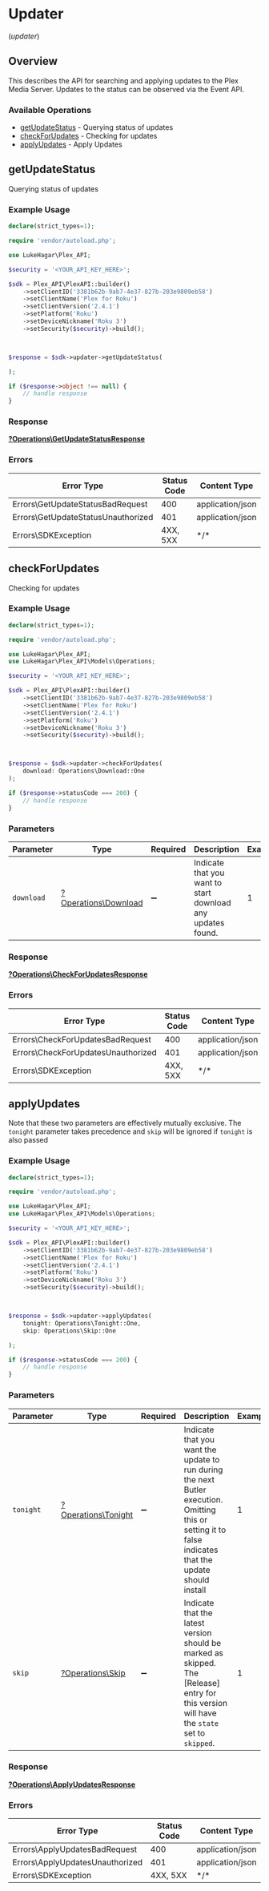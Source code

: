 # Updater
(*updater*)

## Overview

This describes the API for searching and applying updates to the Plex Media Server.
Updates to the status can be observed via the Event API.


### Available Operations

* [getUpdateStatus](#getupdatestatus) - Querying status of updates
* [checkForUpdates](#checkforupdates) - Checking for updates
* [applyUpdates](#applyupdates) - Apply Updates

## getUpdateStatus

Querying status of updates

### Example Usage

```php
declare(strict_types=1);

require 'vendor/autoload.php';

use LukeHagar\Plex_API;

$security = '<YOUR_API_KEY_HERE>';

$sdk = Plex_API\PlexAPI::builder()
    ->setClientID('3381b62b-9ab7-4e37-827b-203e9809eb58')
    ->setClientName('Plex for Roku')
    ->setClientVersion('2.4.1')
    ->setPlatform('Roku')
    ->setDeviceNickname('Roku 3')
    ->setSecurity($security)->build();



$response = $sdk->updater->getUpdateStatus(

);

if ($response->object !== null) {
    // handle response
}
```

### Response

**[?Operations\GetUpdateStatusResponse](../../Models/Operations/GetUpdateStatusResponse.md)**

### Errors

| Error Type                         | Status Code                        | Content Type                       |
| ---------------------------------- | ---------------------------------- | ---------------------------------- |
| Errors\GetUpdateStatusBadRequest   | 400                                | application/json                   |
| Errors\GetUpdateStatusUnauthorized | 401                                | application/json                   |
| Errors\SDKException                | 4XX, 5XX                           | \*/\*                              |

## checkForUpdates

Checking for updates

### Example Usage

```php
declare(strict_types=1);

require 'vendor/autoload.php';

use LukeHagar\Plex_API;
use LukeHagar\Plex_API\Models\Operations;

$security = '<YOUR_API_KEY_HERE>';

$sdk = Plex_API\PlexAPI::builder()
    ->setClientID('3381b62b-9ab7-4e37-827b-203e9809eb58')
    ->setClientName('Plex for Roku')
    ->setClientVersion('2.4.1')
    ->setPlatform('Roku')
    ->setDeviceNickname('Roku 3')
    ->setSecurity($security)->build();



$response = $sdk->updater->checkForUpdates(
    download: Operations\Download::One
);

if ($response->statusCode === 200) {
    // handle response
}
```

### Parameters

| Parameter                                                   | Type                                                        | Required                                                    | Description                                                 | Example                                                     |
| ----------------------------------------------------------- | ----------------------------------------------------------- | ----------------------------------------------------------- | ----------------------------------------------------------- | ----------------------------------------------------------- |
| `download`                                                  | [?Operations\Download](../../Models/Operations/Download.md) | :heavy_minus_sign:                                          | Indicate that you want to start download any updates found. | 1                                                           |

### Response

**[?Operations\CheckForUpdatesResponse](../../Models/Operations/CheckForUpdatesResponse.md)**

### Errors

| Error Type                         | Status Code                        | Content Type                       |
| ---------------------------------- | ---------------------------------- | ---------------------------------- |
| Errors\CheckForUpdatesBadRequest   | 400                                | application/json                   |
| Errors\CheckForUpdatesUnauthorized | 401                                | application/json                   |
| Errors\SDKException                | 4XX, 5XX                           | \*/\*                              |

## applyUpdates

Note that these two parameters are effectively mutually exclusive. The `tonight` parameter takes precedence and `skip` will be ignored if `tonight` is also passed


### Example Usage

```php
declare(strict_types=1);

require 'vendor/autoload.php';

use LukeHagar\Plex_API;
use LukeHagar\Plex_API\Models\Operations;

$security = '<YOUR_API_KEY_HERE>';

$sdk = Plex_API\PlexAPI::builder()
    ->setClientID('3381b62b-9ab7-4e37-827b-203e9809eb58')
    ->setClientName('Plex for Roku')
    ->setClientVersion('2.4.1')
    ->setPlatform('Roku')
    ->setDeviceNickname('Roku 3')
    ->setSecurity($security)->build();



$response = $sdk->updater->applyUpdates(
    tonight: Operations\Tonight::One,
    skip: Operations\Skip::One

);

if ($response->statusCode === 200) {
    // handle response
}
```

### Parameters

| Parameter                                                                                                                                                | Type                                                                                                                                                     | Required                                                                                                                                                 | Description                                                                                                                                              | Example                                                                                                                                                  |
| -------------------------------------------------------------------------------------------------------------------------------------------------------- | -------------------------------------------------------------------------------------------------------------------------------------------------------- | -------------------------------------------------------------------------------------------------------------------------------------------------------- | -------------------------------------------------------------------------------------------------------------------------------------------------------- | -------------------------------------------------------------------------------------------------------------------------------------------------------- |
| `tonight`                                                                                                                                                | [?Operations\Tonight](../../Models/Operations/Tonight.md)                                                                                                | :heavy_minus_sign:                                                                                                                                       | Indicate that you want the update to run during the next Butler execution. Omitting this or setting it to false indicates that the update should install | 1                                                                                                                                                        |
| `skip`                                                                                                                                                   | [?Operations\Skip](../../Models/Operations/Skip.md)                                                                                                      | :heavy_minus_sign:                                                                                                                                       | Indicate that the latest version should be marked as skipped. The [Release] entry for this version will have the `state` set to `skipped`.               | 1                                                                                                                                                        |

### Response

**[?Operations\ApplyUpdatesResponse](../../Models/Operations/ApplyUpdatesResponse.md)**

### Errors

| Error Type                      | Status Code                     | Content Type                    |
| ------------------------------- | ------------------------------- | ------------------------------- |
| Errors\ApplyUpdatesBadRequest   | 400                             | application/json                |
| Errors\ApplyUpdatesUnauthorized | 401                             | application/json                |
| Errors\SDKException             | 4XX, 5XX                        | \*/\*                           |